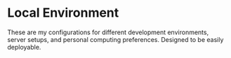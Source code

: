 # Local Environment

These are my configurations for different development environments, server
setups, and personal computing preferences. Designed to be easily deployable.
